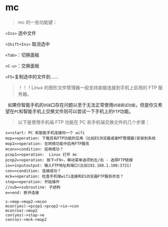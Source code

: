 #  mc
> mc 的一些功能键：

`<Ins>` 选中文件

`<Shift+Ins>` 取消选中

`<Tab>`：切换面板

`<C-u>`：交换面板

`<F5>`复制选中的文件到……

> ！！！Linux 的图形文件管理器一般支持直接连接到手机上启用的 FTP 服务器。

&nbsp;&nbsp;如果你智能手机的`USB`口存在问题以至于无法正常使用`USB调试功能`，但是你又希望在`PC`和智能手机上交换文件则可以尝试一下手机上的`FTP`功能。


> 以下是使用手机端 FTP 功能在 PC 和手机端交换文件的几个步骤：

```flow
s=>start: PC 和智能手机连接同一个 wifi
mop=>operation: 下载具有FTP功能的应用（比如ES浏览器或者MT管理器)安装到系统
mop2=>operation: 在网络功能中启用FTP服务
mcon=>condition: 启用成功？
pcop1=>operation:  Linux 打开 mc
pcop2=>operation: 按下<F9>，移动菜单选项到左/右 - 选择FTP链接
io=>inputoutput: 输入FTP地址和端口(比如192.168.1.108:3721)
con=>condition: 连接成功？
mck=>operation: 检查手机端wifi连接和ES浏览器FTP服务状态？
stop=>operation: 开始操作
//sub=>subroutine: 子结构
e=>end: 断开连接

s->mop->mop2->mcon
mcon(yes)->pcop1->pcop2->io->con
mcon(no)->mop2
con(yes)->stop->e
con(no)->mck->mop2

```
